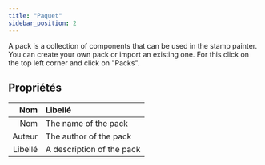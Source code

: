 ```yaml
---
title: "Paquet"
sidebar_position: 2
---
```


A pack is a collection of components that can be used in the stamp painter. You can create your own pack or import an existing one. For this click on the top left corner and click on "Packs".

## Propriétés

|     Nom | Libellé                   |
| -------:|:------------------------- |
|     Nom | The name of the pack      |
|  Auteur | The author of the pack    |
| Libellé | A description of the pack |
